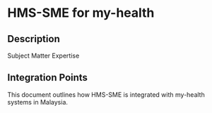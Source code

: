 # HMS-SME for my-health

## Description

Subject Matter Expertise

## Integration Points

This document outlines how HMS-SME is integrated with my-health systems in Malaysia.
